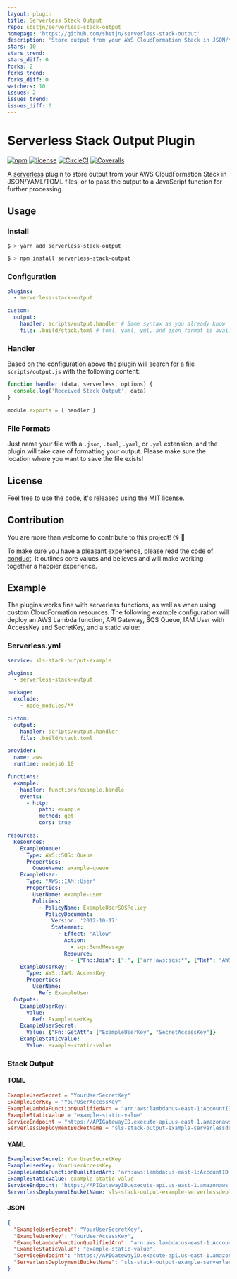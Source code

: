 ```yaml
---
layout: plugin
title: Serverless Stack Output
repo: sbstjn/serverless-stack-output
homepage: 'https://github.com/sbstjn/serverless-stack-output'
description: 'Store output from your AWS CloudFormation Stack in JSON/YAML/TOML files, or to pass it to a JavaScript function for further processing.'
stars: 10
stars_trend: 
stars_diff: 0
forks: 2
forks_trend: 
forks_diff: 0
watchers: 10
issues: 2
issues_trend: 
issues_diff: 0
---
```



# Serverless Stack Output Plugin

[![npm](https://img.shields.io/npm/v/serverless-stack-output.svg)](https://www.npmjs.com/package/serverless-stack-output)
[![license](https://img.shields.io/github/license/sbstjn/serverless-stack-output.svg)](https://github.com/sbstjn/serverless-stack-output/blob/master/LICENSE.md)
[![CircleCI](https://img.shields.io/circleci/project/github/sbstjn/serverless-stack-output.svg)](https://circleci.com/gh/sbstjn/serverless-stack-output)
[![Coveralls](https://img.shields.io/coveralls/sbstjn/serverless-stack-output.svg)](https://coveralls.io/github/sbstjn/serverless-stack-output)

A [serverless](https://serverless.com) plugin to store output from your AWS CloudFormation Stack in JSON/YAML/TOML files, or to pass the output to a JavaScript function for further processing.

## Usage

### Install

```bash
$ > yarn add serverless-stack-output
```

```bash
$ > npm install serverless-stack-output
```

### Configuration

```yaml
plugins:
  - serverless-stack-output

custom:
  output:
    handler: scripts/output.handler # Same syntax as you already know
    file: .build/stack.toml # toml, yaml, yml, and json format is available
```

### Handler

Based on the configuration above the plugin will search for a file `scripts/output.js` with the following content:

```js
function handler (data, serverless, options) {
  console.log('Received Stack Output', data)
}

module.exports = { handler }
```

### File Formats

Just name your file with a `.json`, `.toml`, `.yaml`, or `.yml` extension, and the plugin will take care of formatting your output. Please make sure the location where you want to save the file exists!

## License

Feel free to use the code, it's released using the [MIT license](LICENSE.md).

## Contribution

You are more than welcome to contribute to this project! 😘 🙆

To make sure you have a pleasant experience, please read the [code of conduct](CODE_OF_CONDUCT.md). It outlines core values and believes and will make working together a happier experience.

## Example

The plugins works fine with serverless functions, as well as when using custom CloudFormation resources. The following example configuration will deploy an AWS Lambda function, API Gateway, SQS Queue, IAM User with AccessKey and SecretKey, and a static value:

### Serverless.yml

```yaml
service: sls-stack-output-example

plugins:
  - serverless-stack-output

package:
  exclude:
    - node_modules/**

custom:
  output:
    handler: scripts/output.handler
    file: .build/stack.toml

provider:
  name: aws
  runtime: nodejs6.10

functions:
  example:
    handler: functions/example.handle
    events:
      - http:
          path: example
          method: get
          cors: true

resources:
  Resources:
    ExampleQueue:
      Type: AWS::SQS::Queue
      Properties:
        QueueName: example-queue
    ExampleUser:
      Type: "AWS::IAM::User"
      Properties:
        UserName: example-user
        Policies:
          - PolicyName: ExampleUserSQSPolicy
            PolicyDocument:
              Version: '2012-10-17'
              Statement:
                - Effect: "Allow"
                  Action:
                    - sqs:SendMessage
                  Resource:
                    - {"Fn::Join": [":", ["arn:aws:sqs:*", {"Ref": "AWS::AccountId"}, "example-queue"]]}
    ExampleUserKey:
      Type: AWS::IAM::AccessKey
      Properties:
        UserName:
          Ref: ExampleUser
  Outputs:
    ExampleUserKey:
      Value:
        Ref: ExampleUserKey
    ExampleUserSecret:
      Value: {"Fn::GetAtt": ["ExampleUserKey", "SecretAccessKey"]}
    ExampleStaticValue:
      Value: example-static-value
```

### Stack Output

#### TOML

```toml
ExampleUserSecret = "YourUserSecretKey"
ExampleUserKey = "YourUserAccessKey"
ExampleLambdaFunctionQualifiedArn = "arn:aws:lambda:us-east-1:AccountID:function:sls-stack-output-example-dev-example:9"
ExampleStaticValue = "example-static-value"
ServiceEndpoint = "https://APIGatewayID.execute-api.us-east-1.amazonaws.com/dev"
ServerlessDeploymentBucketName = "sls-stack-output-example-serverlessdeploymentbuck-BucketID"
```

#### YAML

```yaml
ExampleUserSecret: YourUserSecretKey
ExampleUserKey: YourUserAccessKey
ExampleLambdaFunctionQualifiedArn: 'arn:aws:lambda:us-east-1:AccountID:function:sls-stack-output-example-dev-example:9'
ExampleStaticValue: example-static-value
ServiceEndpoint: 'https://APIGatewayID.execute-api.us-east-1.amazonaws.com/dev'
ServerlessDeploymentBucketName: sls-stack-output-example-serverlessdeploymentbuck-BucketID
```

#### JSON

```json
{
  "ExampleUserSecret": "YourUserSecretKey",
  "ExampleUserKey": "YourUserAccessKey",
  "ExampleLambdaFunctionQualifiedArn": "arn:aws:lambda:us-east-1:AccountID:function:sls-stack-output-example-dev-example:9",
  "ExampleStaticValue": "example-static-value",
  "ServiceEndpoint": "https://APIGatewayID.execute-api.us-east-1.amazonaws.com/dev",
  "ServerlessDeploymentBucketName": "sls-stack-output-example-serverlessdeploymentbuck-BucketID"
}
```
